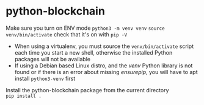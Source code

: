 # python-blockchain

Make sure you turn on ENV mode
`python3 -m venv venv`
`source venv/bin/activate`
check that it's on with `pip -V`

- When using a virtualenv, you must source the `venv/bin/activate` script each time you start a new shell, otherwise the installed Python packages will not be available
- If using a Debian based Linux distro, and the _venv_ Python library is not found or if there is an error about missing _ensurepip_, you will have to apt install `python3-venv` first

Install the python-blockchain package from the current directory\
`pip install .`
